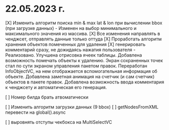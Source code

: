 #  22.05.2023 г.

[X] Изменить алгоритм поиска min & max lat & lon при вычислении bbox (при загрузке данных)
    - Изменен на выбор минимального и максимального значения из массива.
[X] Все изменения направлять в ченджсет, отправлять данные только оттуда
[X] Проработать алгоритм хранения объектов помеченных для удаления
[X] генерировать комментарий сразу, не дожидаясь нажатия пользователя
    - Реализовано. Улучшена отрисовка ячеек таблицы. Добавлена возможность помечать объекты к удалению. Экран сохраненных точек стал по сути экраном управления пакетом правок. Переработан InfoObjectVC, на нем отображается вспомогательная информация об объекте.
    Добавлена заметная анимация на счетчик (и сам счетчик) объектов в пакете правок.
    Добавлена возможность ввода комментария к ченджсету и автоматическая его генерация.

[ ] Номер билда брать атвоматически

[ ] Изменить алгоритм загрузки данных (9 bbox)
[ ] getNodesFromXML перевести на global().async 

[ ] выровнять отступы чекбокса на MultiSelectVC
